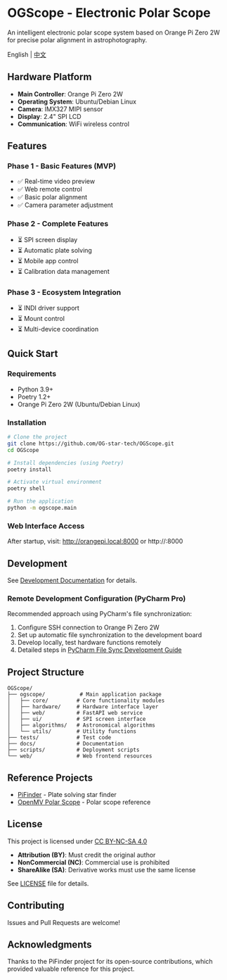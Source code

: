 # OGScope - Electronic Polar Scope

An intelligent electronic polar scope system based on Orange Pi Zero 2W for precise polar alignment in astrophotography.

English | [中文](README.md)

## Hardware Platform

- **Main Controller**: Orange Pi Zero 2W
- **Operating System**: Ubuntu/Debian Linux
- **Camera**: IMX327 MIPI sensor
- **Display**: 2.4" SPI LCD
- **Communication**: WiFi wireless control

## Features

### Phase 1 - Basic Features (MVP)
- ✅ Real-time video preview
- ✅ Web remote control
- ✅ Basic polar alignment
- ✅ Camera parameter adjustment

### Phase 2 - Complete Features
- ⏳ SPI screen display
- ⏳ Automatic plate solving
- ⏳ Mobile app control
- ⏳ Calibration data management

### Phase 3 - Ecosystem Integration
- ⏳ INDI driver support
- ⏳ Mount control
- ⏳ Multi-device coordination

## Quick Start

### Requirements

- Python 3.9+
- Poetry 1.2+
- Orange Pi Zero 2W (Ubuntu/Debian Linux)

### Installation

```bash
# Clone the project
git clone https://github.com/OG-star-tech/OGScope.git
cd OGScope

# Install dependencies (using Poetry)
poetry install

# Activate virtual environment
poetry shell

# Run the application
python -m ogscope.main
```

### Web Interface Access

After startup, visit: http://orangepi.local:8000 or http://<IP>:8000

## Development

See [Development Documentation](docs/development/README.md) for details.

### Remote Development Configuration (PyCharm Pro)

Recommended approach using PyCharm's file synchronization:

1. Configure SSH connection to Orange Pi Zero 2W
2. Set up automatic file synchronization to the development board
3. Develop locally, test hardware functions remotely
4. Detailed steps in [PyCharm File Sync Development Guide](docs/development/pycharm-remote.md)

## Project Structure

```
OGScope/
├── ogscope/           # Main application package
│   ├── core/         # Core functionality modules
│   ├── hardware/     # Hardware interface layer
│   ├── web/          # FastAPI web service
│   ├── ui/           # SPI screen interface
│   ├── algorithms/   # Astronomical algorithms
│   └── utils/        # Utility functions
├── tests/            # Test code
├── docs/             # Documentation
├── scripts/          # Deployment scripts
└── web/              # Web frontend resources
```

## Reference Projects

- [PiFinder](https://github.com/brickbots/PiFinder) - Plate solving star finder
- [OpenMV Polar Scope](https://frank26080115.github.io/OpenMV-Astrophotography-Gear/doc/Polar-Scope.html) - Polar scope reference

## License

This project is licensed under [CC BY-NC-SA 4.0](https://creativecommons.org/licenses/by-nc-sa/4.0/)

- **Attribution (BY)**: Must credit the original author
- **NonCommercial (NC)**: Commercial use is prohibited
- **ShareAlike (SA)**: Derivative works must use the same license

See [LICENSE](LICENSE) file for details.

## Contributing

Issues and Pull Requests are welcome!

## Acknowledgments

Thanks to the PiFinder project for its open-source contributions, which provided valuable reference for this project.
